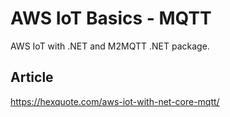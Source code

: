 # AWS IoT Basics - MQTT

AWS IoT with .NET and M2MQTT .NET package.    


## Article

https://hexquote.com/aws-iot-with-net-core-mqtt/    






